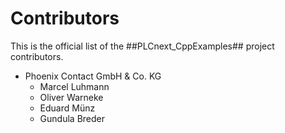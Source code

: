 # Contributors

This is the official list of the ##PLCnext_CppExamples## project contributors.
<!---
Names of the original copyright holders (individuals or organizations) should be listed with a '*' in the first column. People who have contributed from an organization can be listed under the organization that actually holds the copyright for their contributions. Those individuals should have their names indented and be marked with a '-'.
-->

* Phoenix Contact GmbH & Co. KG
  - Marcel Luhmann
  - Oliver Warneke
  - Eduard Münz
  - Gundula Breder

